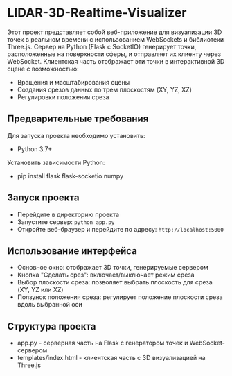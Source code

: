 # LIDAR-3D-Realtime-Visualizer

Этот проект представляет собой веб-приложение для визуализации 3D точек в реальном времени с использованием WebSockets и библиотеки Three.js. Сервер на Python (Flask с SocketIO) генерирует точки, расположенные на поверхности сферы, и отправляет их клиенту через WebSocket. Клиентская часть отображает эти точки в интерактивной 3D сцене с возможностью:
- Вращения и масштабирования сцены
- Создания срезов данных по трем плоскостям (XY, YZ, XZ)
- Регулировки положения среза

## Предварительные требования
Для запуска проекта необходимо установить:
- Python 3.7+

Установить зависимости Python:
- pip install flask flask-socketio numpy

## Запуск проекта
- Перейдите в директорию проекта
- Запустите сервер:
```python app.py```
- Откройте веб-браузер и перейдите по адресу:
```http://localhost:5000```

## Использование интерфейса
- Основное окно: отображает 3D точки, генерируемые сервером
- Кнопка "Сделать срез": включает/выключает режим среза
- Выбор плоскости среза: позволяет выбрать плоскость для среза (XY, YZ или XZ)
- Ползунок положения среза: регулирует положение плоскости среза вдоль выбранной оси

## Структура проекта
- app.py - серверная часть на Flask с генератором точек и WebSocket-сервером
- templates/index.html - клиентская часть с 3D визуализацией на Three.js
